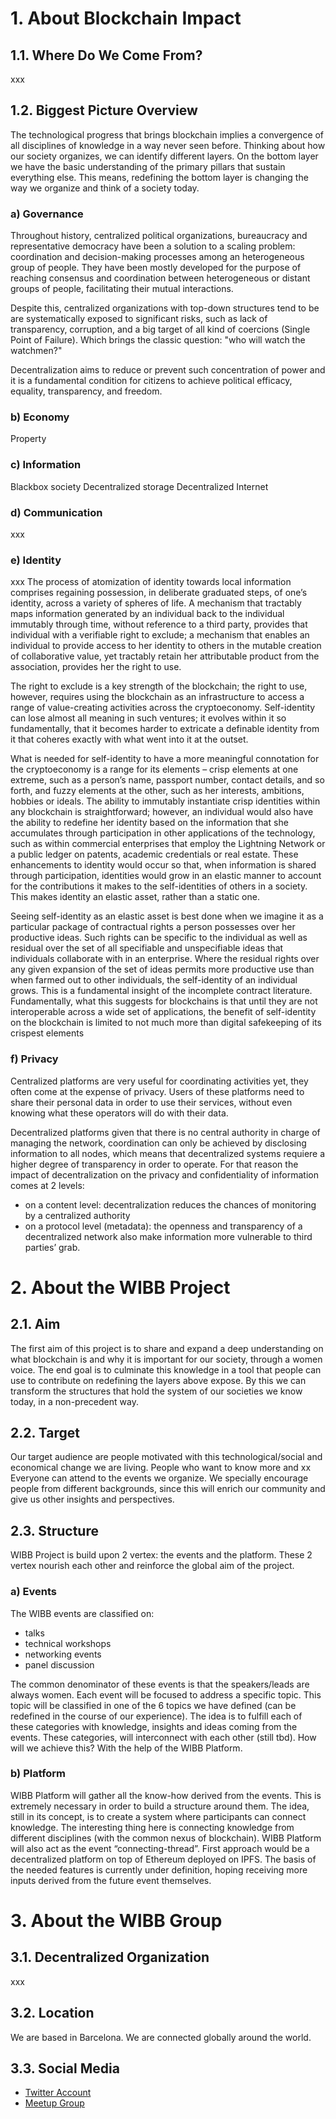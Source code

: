# 1. About Blockchain Impact
## 1.1. Where Do We Come From?
xxx
## 1.2. Biggest Picture Overview
The technological progress that brings blockchain implies a convergence of all disciplines of knowledge in a way never seen before.
Thinking about how our society organizes, we can identify different layers.
On the bottom layer we have the basic understanding of the primary pillars that sustain everything else. This means, redefining the bottom layer is changing the way we organize and think of a society today.

### a) Governance
Throughout history, centralized political organizations, bureaucracy and representative democracy have been a solution to a scaling problem: coordination and decision-making processes among an heterogeneous group of people.  They have been mostly developed for the purpose of reaching consensus and coordination between heterogeneous or distant groups of people, facilitating their mutual interactions.

Despite this, centralized organizations with top-down structures tend to be are systematically exposed to significant risks, such as lack of transparency, corruption, and a big target of all kind of coercions (Single Point of Failure). Which brings the classic question: "who will watch the watchmen?"

Decentralization aims to reduce or prevent such concentration of power and it is a fundamental condition for citizens to achieve political efficacy, equality, transparency, and freedom.

### b) Economy
Property

### c) Information 
Blackbox society
Decentralized storage
Decentralized Internet

### d) Communication
xxx

### e) Identity
xxx
The process of atomization of identity towards local information comprises regaining possession, in deliberate graduated steps, of one’s identity, across a variety of spheres of life.
A mechanism that tractably maps information generated by an individual back to the individual immutably through time, without reference to a third party, provides that individual with a verifiable right to exclude; a mechanism that enables an individual to provide access to her identity to others in the mutable creation of collaborative value, yet tractably retain her attributable product from the association, provides her the right to use.

The right to exclude is a key strength of the blockchain; the right to use, however, requires using the blockchain as an infrastructure to access a range of value-creating activities across the cryptoeconomy.
Self-identity can lose almost all meaning in such ventures; it evolves within it so fundamentally, that it becomes harder to extricate a definable identity from it that coheres exactly with what went into it at the outset.

What is needed for self-identity to have a more meaningful connotation for the cryptoeconomy is a range for its elements – crisp elements at one extreme, such as a person’s name, passport number, contact details, and so forth, and fuzzy elements at the other, such as her interests, ambitions, hobbies or ideals. The ability to immutably instantiate crisp identities within any blockchain is straightforward; however, an individual would also have the ability to redefine her identity based on the information that she accumulates through participation in other applications of the technology, such as within commercial enterprises that employ the Lightning Network or a public ledger on patents, academic credentials or real estate. These enhancements to identity would occur so that, when information is shared through participation, identities would grow in an elastic manner to account for the contributions it makes to the self-identities of others in a society. This makes identity an elastic asset, rather than a static one.

Seeing self-identity as an elastic asset is best done when we imagine it as a particular package of contractual rights a person possesses over her productive ideas. Such rights can be specific to the individual as well as residual over the set of all specifiable and unspecifiable ideas that individuals collaborate with in an enterprise. Where the residual rights over any given expansion of the set of ideas permits more productive use than when farmed out to other individuals, the self-identity of an individual grows. This is a fundamental insight of the incomplete contract literature. Fundamentally, what this suggests for blockchains is that until they are not interoperable across a wide set of applications, the benefit of self-identity on the blockchain is limited to not much more than digital safekeeping of its crispest elements

### f) Privacy
Centralized platforms are very useful for coordinating activities yet, they often come at the expense of privacy. Users of these platforms need to share their personal data in order to use their services, without even knowing what these operators will do with their data.

Decentralized platforms given that there is no central authority in charge of managing the network, coordination can only be achieved by disclosing information to all nodes, which means that decentralized systems requiere a higher degree of transparency in order to operate. For that reason the impact of decentralization on the privacy and confidentiality of information comes at 2 levels:
* on a content level: decentralization reduces the chances of monitoring by a centralized authority
* on a protocol level (metadata): the openness and transparency of a decentralized network also make information more vulnerable to third parties’ grab.


# 2. About the WIBB Project
## 2.1. Aim
The first aim of this project is to share and expand a deep understanding on what blockchain is and why it is important for our society, through a women voice. 
The end goal is to culminate this knowledge in a tool that people can use to contribute on redefining the layers above expose. 
By this we can transform the structures that hold the system of our societies we know today, in a non-precedent way.
## 2.2. Target
Our target audience are people motivated with this technological/social and economical change we are living. People who want to know more and xx
Everyone can attend to the events we organize.
We specially encourage people from different backgrounds, since this will enrich our community and give us other insights and perspectives.
## 2.3. Structure
WIBB Project is build upon 2 vertex: the events and the platform. These 2 vertex nourish each other and reinforce the global aim of the project.
### a) Events
The WIBB events are classified on:
* talks
* technical workshops
* networking events
* panel discussion

The common denominator of these events is that the speakers/leads are always women.
Each event will be focused to address a specific topic. This topic will be classified in one of the 6 topics we have defined (can be redefined in the course of our experience).
The idea is to fulfill each of these categories with knowledge, insights and ideas coming from the events. These categories, will interconnect with each other (still tbd). 
How will we achieve this? With the help of the WIBB Platform. 
### b) Platform
WIBB Platform will gather all the know-how derived from the events. This is extremely necessary in order to build a structure around them.
The idea, still in its concept, is to create a system where participants can connect knowledge. The interesting thing here is connecting knowledge from different disciplines (with the common nexus of blockchain).  WIBB Platform will also act as the event “connecting-thread”.
First approach would be a decentralized platform on top of Ethereum deployed on IPFS.
The basis of the needed features is currently under definition, hoping receiving more inputs derived from the future event themselves.
# 3. About the WIBB Group
## 3.1. Decentralized Organization
xxx
## 3.2. Location
We are based in Barcelona.
We are connected globally around the world.
## 3.3. Social Media
* [Twitter Account](https://twitter.com/wiblockchainbcn)
* [Meetup Group](https://www.meetup.com/es-ES/Women-in-Blockchain-Barcelona-Local-Group/)



